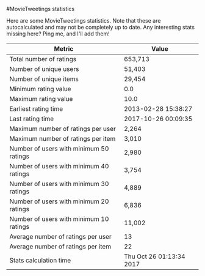 #MovieTweetings statistics

Here are some MovieTweetings statistics. Note that these are autocalculated and may not be completely up to date. Any interesting stats missing here? Ping me, and I'll add them!

Metric | Value
--- | ---
Total number of ratings                 | 653,713
Number of unique users                  | 51,403
Number of unique items                  | 29,454
Minimum rating value                    | 0.0
Maximum rating value                    | 10.0
Earliest rating time                    | 2013-02-28 15:38:27
Last rating time                        | 2017-10-26 00:09:35
Maximum number of ratings per user      | 2,264
Maximum number of ratings per item      | 3,010
Number of users with minimum 50 ratings | 2,980
Number of users with minimum 40 ratings | 3,754
Number of users with minimum 30 ratings | 4,889
Number of users with minimum 20 ratings | 6,836
Number of users with minimum 10 ratings | 11,002
Average number of ratings per user      | 13
Average number of ratings per item      | 22
Stats calculation time                  | Thu Oct 26 01:13:34 2017


